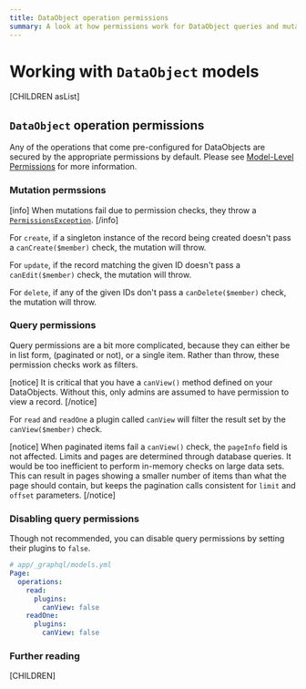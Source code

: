 ```yaml
---
title: DataObject operation permissions
summary: A look at how permissions work for DataObject queries and mutations
---
```


# Working with `DataObject` models

[CHILDREN asList]

## `DataObject` operation permissions

Any of the operations that come pre-configured for DataObjects are secured by the appropriate permissions
by default.
Please see [Model-Level Permissions](/developer_guides/model/permissions/#model-level-permissions) for more information.

### Mutation permssions

[info]
When mutations fail due to permission checks, they throw a [`PermissionsException`](api:SilverStripe\GraphQL\Schema\Exception\PermissionsException).
[/info]

For `create`, if a singleton instance of the record being created doesn't pass a `canCreate($member)` check,
the mutation will throw.

For `update`, if the record matching the given ID doesn't pass a `canEdit($member)` check, the mutation will
throw.

For `delete`, if any of the given IDs don't pass a `canDelete($member)` check, the mutation will throw.

### Query permissions

Query permissions are a bit more complicated, because they can either be in list form, (paginated or not),
or a single item. Rather than throw, these permission checks work as filters.

[notice]
It is critical that you have a `canView()` method defined on your DataObjects. Without this, only admins are
assumed to have permission to view a record.
[/notice]

For `read` and `readOne` a plugin called `canView` will filter the result set by the `canView($member)` check.

[notice]
When paginated items fail a `canView()` check, the `pageInfo` field is not affected.
Limits and pages are determined through database queries. It would be too inefficient to perform in-memory checks on large data sets.
This can result in pages showing a smaller number of items than what the page should contain, but keeps the pagination calls consistent
for `limit` and `offset` parameters.
[/notice]

### Disabling query permissions

Though not recommended, you can disable query permissions by setting their plugins to `false`.

```yml
# app/_graphql/models.yml
Page:
  operations:
    read:
      plugins:
        canView: false
    readOne:
      plugins:
        canView: false
```

### Further reading

[CHILDREN]
